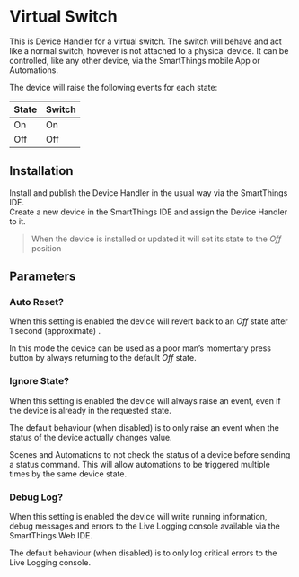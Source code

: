# Virtual Switch
This is Device Handler for a virtual switch.  The switch will behave and act like a normal switch, however is not attached to a physical device.   It can be controlled, like any other device, via the SmartThings mobile App or Automations.

The device will raise the following events for each state:


| State        | Switch       |
| ------------ | ------------ |
| On           | On           |
| Off          | Off          |



## Installation 
Install and publish the Device Handler in the usual way via the SmartThings IDE.   
Create a new device in the SmartThings IDE and assign the Device Handler to it. 

> When the device is installed or updated it will set its state to the *Off* position


## Parameters

### Auto Reset?
When this setting is enabled the device will revert back to an *Off* state after 1 second (approximate) . 

In this mode the device can be used as a poor man’s momentary press button by always returning to the default *Off* state.


### Ignore State?
When this setting is enabled the device will always raise an event, even if the device is already in the requested state.

The default behaviour (when disabled) is to only raise an event when the status of the device actually changes value.  

Scenes and Automations to not check the status of a device before sending a status command.  This will allow automations to be triggered multiple times by the same device state.


### Debug Log?
When this setting is enabled the device will write running information, debug messages and errors to the Live Logging console available via the SmartThings Web IDE.

The default behaviour (when disabled) is to only log critical errors to the Live Logging console.  

